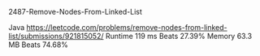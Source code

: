 2487-Remove-Nodes-From-Linked-List



Java
https://leetcode.com/problems/remove-nodes-from-linked-list/submissions/921815052/
Runtime
119 ms
Beats
27.39%
Memory
63.3 MB
Beats
74.68%

